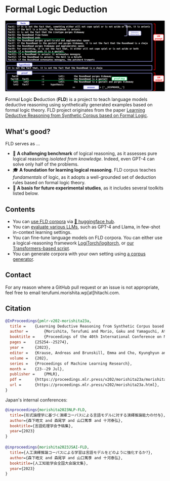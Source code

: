 # Formal Logic Deduction
![deduction example](./images/deduction_example_GPT4.png)

**F**ormal **L**ogic **D**eduction (**FLD**) is a project to teach language models deductive reasoning using synthetically generated examples based on formal logic theory.
FLD project originates from the paper [Learning Deductive Reasoning from Synthetic Corpus based on Formal Logic](https://arxiv.org/abs/2308.07336).

## What's good?
FLD serves as ...

* 👊 **A challenging benchmark** of logical reasoning, as it assesses pure logical reasoning *isolated from knowledge*. Indeed, even GPT-4 can solve only half of the problems.
* 🎓 **A foundation for learning logical reasoning**. FLD corpus teaches *fundamentals* of logic, as it adopts a well-grounded set of deduction rules based on formal logic theory.
* 🚀 **A basis for future experimental studies**, as it includes several toolkits listed below.

## Contents
* You can [use FLD corpora](https://github.com/hitachi-nlp/FLD-corpus) via [🤗 huggingface hub](https://huggingface.co/datasets/hitachi-nlp/FLD.v2).
* You can [evaluate various LLMs](https://github.com/hitachi-nlp/FLD-fewshot-ICL-eval), such as GPT-4 and Llama, in few-shot in-context learning settings.
* You can fine-tune language models on FLD corpora. You can either use a logical-reasoning framework [LogiTorch/logitorch](https://github.com/LogiTorch/logitorch), or [our Transformers-based script](https://github.com/hitachi-nlp/FLD-prover/).
* You can generate corpora with your own setting using [a corpus generator](https://github.com/hitachi-nlp/FLD-generator/).

## Contact
For any reason where a GitHub pull request or an issue is not appropriate, feel free to email terufumi.morishita.wp[at]hitachi.com.

## Citation
```bibtex
@InProceedings{pmlr-v202-morishita23a,
  title = 	 {Learning Deductive Reasoning from Synthetic Corpus based on Formal Logic},
  author =       {Morishita, Terufumi and Morio, Gaku and Yamaguchi, Atsuki and Sogawa, Yasuhiro},
  booktitle = 	 {Proceedings of the 40th International Conference on Machine Learning},
  pages = 	 {25254--25274},
  year = 	 {2023},
  editor = 	 {Krause, Andreas and Brunskill, Emma and Cho, Kyunghyun and Engelhardt, Barbara and Sabato, Sivan and Scarlett, Jonathan},
  volume = 	 {202},
  series = 	 {Proceedings of Machine Learning Research},
  month = 	 {23--29 Jul},
  publisher =    {PMLR},
  pdf = 	 {https://proceedings.mlr.press/v202/morishita23a/morishita23a.pdf},
  url = 	 {https://proceedings.mlr.press/v202/morishita23a.html},
}
```

Japan's internal conferences:
```bibtex
@inproceedings{morishita2023NLP-FLD,
  title={形式論理学に基づく演繹コーパスによる言語モデルに対する演繹推論能力の付与},
  author={森下皓文 and 森尾学 and 山口篤季 and 十河泰弘},
  booktitle={言語処理学会予稿集},
  year={2023}
}

@inproceedings{morishita2023JSAI-FLD,
  title={人工演繹推論コーパスによる学習は言語モデルをどのように強化するか?},
  author={森下皓文 and 森尾学 and 山口篤季 and 十河泰弘},
  booktitle={人工知能学会全国大会論文集},
  year={2023}
}
```
